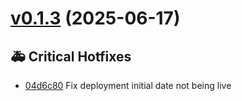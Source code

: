 # [v0.1.3](https://github.com/MarcyLeite/yara-web-client/compare/v0.1.2...v0.1.3) (2025-06-17)

## 🚑 Critical Hotfixes
- [04d6c80](https://github.com/MarcyLeite/yara-web-client/commit/04d6c80) ️ Fix deployment initial date not being live

